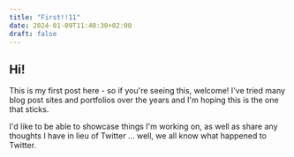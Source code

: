 ```yaml
---
title: "First!!11"
date: 2024-01-09T11:40:30+02:00
draft: false
---
```


## Hi!

This is my first post here - so if you're seeing this, welcome! I've tried many blog post sites and portfolios over the years and I'm hoping this is the one that sticks. 

I'd like to be able to showcase things I'm working on, as well as share any thoughts I have in lieu of Twitter ... well, we all know what happened to Twitter.
